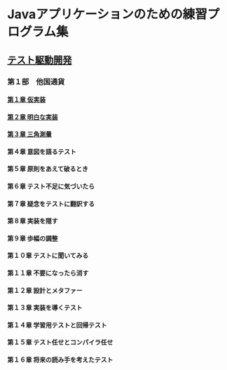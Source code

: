 # Javaアプリケーションのための練習プログラム集

## [テスト駆動開発](./TDD.md)

### 第１部　他国通貨
#### [第１章 仮実装](https://github.com/k2works/etude_for_java/blob/ce1c55b19de96f8e7111bd612d93543e2a87f8e6/docs/TDD.md) 
#### [第２章 明白な実装](https://github.com/k2works/etude_for_java/blob/d04a12f42c5ab839b80cefe608bf555b6a852a16/docs/TDD.md)
#### [第３章 三角測量](https://github.com/k2works/etude_for_java/blob/6e86572dace0210ded06ad0b8599ab3231fe042a/docs/TDD.md) 
#### 第４章 意図を語るテスト
#### 第５章 原則をあえて破るとき 
#### 第６章 テスト不足に気づいたら 
#### 第７章 疑念をテストに翻訳する 
#### 第８章 実装を隠す
#### 第９章 歩幅の調整
#### 第１０章 テストに聞いてみる
#### 第１１章 不要になったら消す
#### 第１２章 設計とメタファー
#### 第１３章 実装を導くテスト
#### 第１４章 学習用テストと回帰テスト
#### 第１５章 テスト任せとコンパイラ任せ
#### 第１６章 将来の読み手を考えたテスト         
